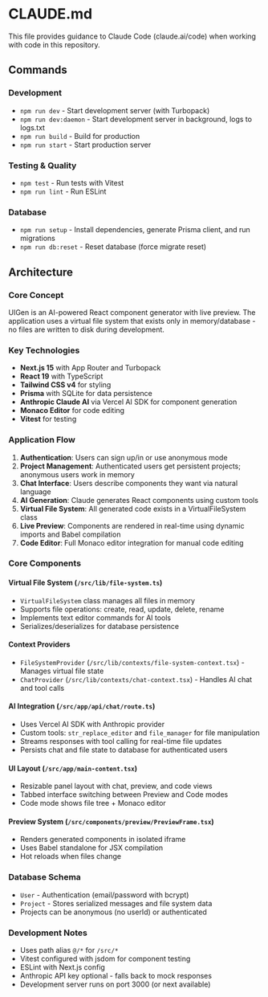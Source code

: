 # CLAUDE.md

This file provides guidance to Claude Code (claude.ai/code) when working with code in this repository.

## Commands

### Development
- `npm run dev` - Start development server (with Turbopack)
- `npm run dev:daemon` - Start development server in background, logs to logs.txt
- `npm run build` - Build for production
- `npm run start` - Start production server

### Testing & Quality
- `npm test` - Run tests with Vitest
- `npm run lint` - Run ESLint

### Database
- `npm run setup` - Install dependencies, generate Prisma client, and run migrations
- `npm run db:reset` - Reset database (force migrate reset)

## Architecture

### Core Concept
UIGen is an AI-powered React component generator with live preview. The application uses a virtual file system that exists only in memory/database - no files are written to disk during development.

### Key Technologies
- **Next.js 15** with App Router and Turbopack
- **React 19** with TypeScript
- **Tailwind CSS v4** for styling
- **Prisma** with SQLite for data persistence
- **Anthropic Claude AI** via Vercel AI SDK for component generation
- **Monaco Editor** for code editing
- **Vitest** for testing

### Application Flow
1. **Authentication**: Users can sign up/in or use anonymous mode
2. **Project Management**: Authenticated users get persistent projects; anonymous users work in memory
3. **Chat Interface**: Users describe components they want via natural language
4. **AI Generation**: Claude generates React components using custom tools
5. **Virtual File System**: All generated code exists in a VirtualFileSystem class
6. **Live Preview**: Components are rendered in real-time using dynamic imports and Babel compilation
7. **Code Editor**: Full Monaco editor integration for manual code editing

### Core Components

#### Virtual File System (`/src/lib/file-system.ts`)
- `VirtualFileSystem` class manages all files in memory
- Supports file operations: create, read, update, delete, rename
- Implements text editor commands for AI tools
- Serializes/deserializes for database persistence

#### Context Providers
- `FileSystemProvider` (`/src/lib/contexts/file-system-context.tsx`) - Manages virtual file state
- `ChatProvider` (`/src/lib/contexts/chat-context.tsx`) - Handles AI chat and tool calls

#### AI Integration (`/src/app/api/chat/route.ts`)
- Uses Vercel AI SDK with Anthropic provider
- Custom tools: `str_replace_editor` and `file_manager` for file manipulation
- Streams responses with tool calling for real-time file updates
- Persists chat and file state to database for authenticated users

#### UI Layout (`/src/app/main-content.tsx`)
- Resizable panel layout with chat, preview, and code views
- Tabbed interface switching between Preview and Code modes
- Code mode shows file tree + Monaco editor

#### Preview System (`/src/components/preview/PreviewFrame.tsx`)
- Renders generated components in isolated iframe
- Uses Babel standalone for JSX compilation
- Hot reloads when files change

### Database Schema
- `User` - Authentication (email/password with bcrypt)
- `Project` - Stores serialized messages and file system data
- Projects can be anonymous (no userId) or authenticated

### Development Notes
- Uses path alias `@/*` for `/src/*`
- Vitest configured with jsdom for component testing
- ESLint with Next.js config
- Anthropic API key optional - falls back to mock responses
- Development server runs on port 3000 (or next available)